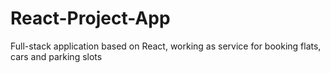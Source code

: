 # React-Project-App
Full-stack application based on React, working as service for booking flats, cars and parking slots
